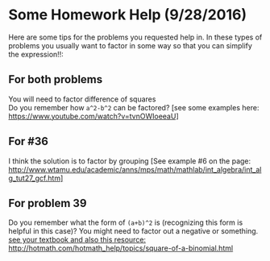 <!--<!DOCTYPE html>
<html>
<title>Time To Help!</title>

<xmp theme="united" style="display:none;">-->
# Some Homework Help (9/28/2016)

Here are some tips for the problems you requested help in.  In these types of problems you usually want to factor in some way so that you can simplify the expression!!:

## For both problems

You will need to factor difference of squares<br>
Do you remember how `a^2-b^2` can be factored? [see some examples here: https://www.youtube.com/watch?v=tvnOWIoeeaU]
 
## For #36

I think the solution is to factor by grouping
[See example #6 on the page: http://www.wtamu.edu/academic/anns/mps/math/mathlab/int_algebra/int_alg_tut27_gcf.htm]

## For problem 39
Do you remember what the form of `(a+b)^2` is (recognizing this form is helpful in this case)?  You might need to factor out a negative or something. [see your textbook and also this resource: http://hotmath.com/hotmath_help/topics/square-of-a-binomial.html ](http://hotmath.com/hotmath_help/topics/square-of-a-binomial.html)

   <!--
</xmp>

<script src="http://strapdownjs.com/v/0.2/strapdown.js"></script>
</html>
-->
